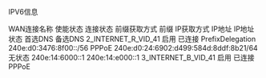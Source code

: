 IPV6信息 

WAN连接名称	使能状态	连接状态	前缀获取方式	前缀	IP获取方式	IP地址	IP地址状态	首选DNS	备选DNS
2_INTERNET_R_VID_41	启用	已连接	PrefixDelegation	 240e:d0:3476:8f00::/56	PPPoE	 240e:d0:24:6902:d499:584d:8ddf:8b21/64	无状态	 240e:14:6000::1	240e:14:e000::1 
3_INTERNET_B_VID_41	启用	已连接	 	 	PPPoE	 	 	 	 